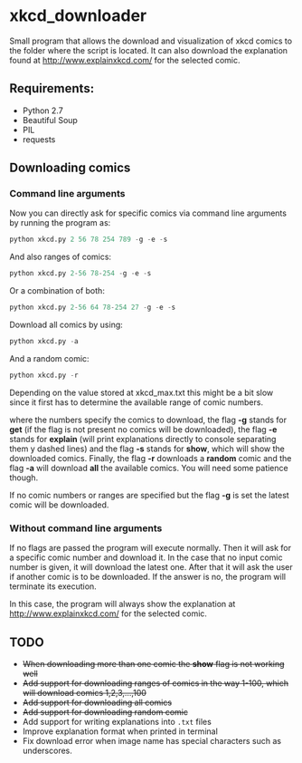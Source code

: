 # xkcd_downloader
Small program that allows the download and visualization of xkcd comics to the folder where the script is located. It can also download the explanation found at http://www.explainxkcd.com/ for the selected comic.

## Requirements:
- Python 2.7
- Beautiful Soup
- PIL
- requests

## Downloading comics

### Command line arguments
Now you can directly ask for specific comics via command line arguments by running the program as:

```python
python xkcd.py 2 56 78 254 789 -g -e -s
``` 
And also ranges of comics:

```python
python xkcd.py 2-56 78-254 -g -e -s
``` 
Or a combination of both:

```python
python xkcd.py 2-56 64 78-254 27 -g -e -s
``` 

Download all comics by using:
```python
python xkcd.py -a 
```
And a random comic:
```python
python xkcd.py -r
```
Depending on the value stored at xkcd\_max.txt this might be a bit slow since it first has to determine the available range of comic numbers.

where the numbers specify the comics to download, the flag **-g** stands for **get** (if the flag is not present no comics will be downloaded), the flag **-e** stands for **explain** (will print explanations directly to console separating them y dashed lines) and the flag **-s** stands for **show**, which will show the downloaded comics. Finally, the flag **-r** downloads a **random** comic and the flag **-a** will download **all** the available comics. You will need some patience though.

If no comic numbers or ranges are specified but the flag **-g** is set the latest comic will be downloaded.

### Without command line arguments
If no flags are passed the program will execute normally. Then it will ask for a specific comic number and download it. In the case that no input comic number is given, it will download the latest one. After that it will ask the user if another comic is to be downloaded. If the answer is no, the program will terminate its execution. 

In this case, the program will always show the explanation at http://www.explainxkcd.com/ for the selected comic.

## TODO
- ~~When downloading more than one comic the **show** flag is not working well~~
- ~~Add support for downloading ranges of comics in the way 1-100, which will download comics 1,2,3,...,100~~
- ~~Add support for downloading all comics~~
- ~~Add support for downloading random comic~~
- Add support for writing explanations into ```.txt``` files
- Improve explanation format when printed in terminal
- Fix download error when image name has special characters such as underscores.
